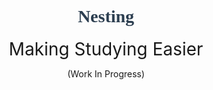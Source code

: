 <div align="center">
  <h1 style="color: #2c3e50; font-family: merriweather;">Nesting</h1>
  <span style="font-size: 28px;">Making Studying Easier</span>
  <p></p>
  <p>(Work In Progress)</p>
</div>

